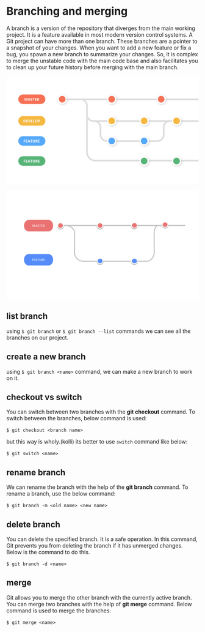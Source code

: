 ﻿# Branching and merging
A branch is a version of the repository that diverges from the main working project. It is a feature available in most modern version control systems. A Git project can have more than one branch. These branches are a pointer to a snapshot of your changes. When you want to add a new feature or fix a bug, you spawn a new branch to summarize your changes. So, it is complex to merge the unstable code with the main code base and also facilitates you to clean up your future history before merging with the main branch.

![enter image description here](https://raw.githubusercontent.com/gitmag-group-admin/Git/main/img/eev37hwxalgf019j42a9.webp)


![enter image description here](https://raw.githubusercontent.com/gitmag-group-admin/Git/main/img/branch%203.PNG)

## list branch

using `$ git branch` or `$ git branch --list` commands we can see all the branches on our project.

## create a new branch

using `$ git branch <name>` command, we can make a new branch to work on it.

## checkout vs switch

You can switch between two branches with the **git checkout** command. To switch between the branches, below command is used:

```
$ git checkout <branch name>
```
but this way is wholy.(kolli)
its better to use `switch` command like below:

```
$ git switch <name>
```

## rename branch

We can rename the branch with the help of the **git branch** command. To rename a branch, use the below command:

```
$ git branch -m <old name> <new name>
```

## delete branch

You can delete the specified branch. It is a safe operation. In this command, Git prevents you from deleting the branch if it has unmerged changes. Below is the command to do this.

```
$ git branch -d <name>
```

## merge

Git allows you to merge the other branch with the currently active branch. You can merge two branches with the help of **git merge** command. Below command is used to merge the branches:

```
$ git merge <name>
```



